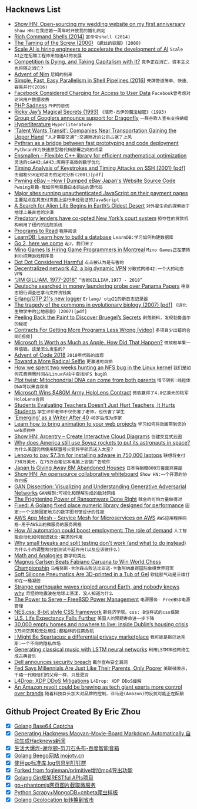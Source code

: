 ## Hacknews List


- [Show HN: Open-sourcing my wedding website on my first anniversary](https://github.com/rampatra/wedding-website)  `Show HN:在我结婚一周年时开放我的婚礼网站`
- [Rich Command Shells (2014)](http://waywardmonkeys.org/2014/10/10/rich-command-shells/)  `富命令shell (2014)`
- [The Taming of the Screw (2000)](http://www.americanhistory.si.edu/subs/anglesdangles/taming.html)  `《螺丝的驯服》(2000)`
- [Scale AI is hiring engineers to accelerate the development of AI](https://www.scaleapi.com/about#jobs)  `Scale AI正在招聘工程师来加速AI的发展`
- [Competition Is Dying, and Taking Capitalism with It?](https://www.bloomberg.com/opinion/articles/2018-11-25/the-myth-of-capitalism-exposed)  `竞争正在消亡，资本主义也将随之消亡?`
- [Advent of Nim](https://nim-lang.org/blog/2018/11/26/advent-of-nim.html)  `尼姆的到来`
- [Simple, Fast, Easy Parallelism in Shell Pipelines (2016)](http://catern.com/posts/pipes.html)  `壳牌管道简单、快速、容易并行(2016)`
- [Facebook Considered Charging for Access to User Data](https://www.wsj.com/articles/facebook-considered-charging-for-access-to-user-data-1543447785)  `Facebook曾考虑对访问用户数据收费`
- [PHP Sadness](http://phpsadness.com/)  `PHP的悲伤`
- [Ricky Jay’s Magical Secrets (1993)](https://www.newyorker.com/magazine/1993/04/05/secrets-of-the-magus)  `《瑞奇·杰伊的魔法秘密》(1993)`
- [Group of Googlers announce support for Dragonfly](https://techcrunch.com/2018/11/28/google-dragonfly-letter/)  `一群谷歌人宣布支持蜻蜓`
- [Hyperliterature](https://www.jamesyu.org/hyperliterature.html)  `Hyperliterature`
- [&#39;Talent Wants Transit&#39;: Companies Near Transportation Gaining the Upper Hand](https://www.npr.org/2018/11/29/671203167/talent-wants-transit-companies-near-transportation-gaining-the-upper-hand)  `“人才需要交通”:交通附近的公司占据了上风`
- [Pythran as a bridge between fast prototyping and code deployment](http://serge-sans-paille.github.io/pythran-stories/pythran-as-a-bridge-between-fast-prototyping-and-code-deployment.html)  `Pythran作为快速原型和代码部署之间的桥梁`
- [Ensmallen – Flexible C&#43;&#43; library for efficient mathematical optimization](http://www.ensmallen.org)  `灵活的c&#43;&#43;库用于高效的数学优化`
- [Timing Analysis of Keystrokes and Timing Attacks on SSH (2001) [pdf]](https://people.eecs.berkeley.edu/~daw/papers/ssh-use01.pdf)  `击键和SSH定时攻击的定时分析(2001)[pdf]`
- [Pwning eBay – How I Dumped eBay Japan&#39;s Website Source Code](https://slashcrypto.org/2018/11/28/eBay-source-code-leak/)  `Pwning易趣-我如何甩易趣日本网站的源代码`
- [Major sites running unauthenticated JavaScript on their payment pages](https://shkspr.mobi/blog/2018/11/major-sites-running-unauthenticated-javascript-on-their-payment-pages/)  `主要站点在其支付页面上运行未经验证的JavaScript`
- [A Search for Alien Life Begins in Earth’s Oldest Desert](https://www.theatlantic.com/science/archive/2018/11/searching-life-martian-landscape/576628/)  `对外星生命的探索始于地球上最古老的沙漠`
- [Predatory lenders have co-opted New York’s court system](https://www.bloomberg.com/graphics/2018-confessions-of-judgment-new-york-court-clerks/)  `掠夺性的贷款机构利用了纽约的法院系统`
- [Programs to Read](http://wiki.c2.com/?ProgramsToRead)  `程序阅读`
- [LearnDB: Learn how to build a database](https://learndb.net/)  `LearnDB:学习如何构建数据库`
- [Go 2, here we come](https://blog.golang.org/go2-here-we-come)  `走2，我们来了`
- [Mino Games Is Hiring Game Programmers in Montreal](https://mino-games.workable.com/j/7AC7233C2B)  `Mino Games正在蒙特利尔招聘游戏程序员`
- [Dot Dot Considered Harmful](https://fuchsia.googlesource.com/docs/&#43;/HEAD/the-book/dotdot.md)  `点点被认为是有害的`
- [Decentralized network 42: a big dynamic VPN](https://dn42.net/Home)  `分散式网络42:一个大的动态VPN`
- [“JIM GILLIAM, 1977-2018”](https://civichall.org/civicist/jim-gilliam-1977-2018/)  `“吉姆GILLIAM,1977 - 2018”`
- [Deutsche searched in money laundering probe over Panama Papers](https://www.reuters.com/article/us-deutsche-bank-moneylaundering-idUSKCN1NY0ZN)  `德意志银行调查巴拿马文件洗钱案`
- [Erlang/OTP 21&#39;s new logger](https://ferd.ca/erlang-otp-21-s-new-logger.html)  `Erlang/ otp21的新日志记录器`
- [The tragedy of the commons in evolutionary biology (2007) [pdf]](http://www.kokkonuts.org/wp-content/uploads/Rankin_ToC.pdf)  `《进化生物学中的公地悲剧》(2007)[pdf]`
- [Peeling Back the Paint to Discover Bruegel’s Secrets](https://www.nytimes.com/2018/11/23/arts/design/bruegel-kunsthistorisches-museum-technology-layers.html)  `剥落颜料，发现勃鲁盖尔的秘密`
- [Contracts For Getting More Programs Less Wrong [video]](https://www.youtube.com/watch?v=lNITrPhl2_A)  `多项目少出错的合同[视频]`
- [Microsoft Is Worth as Much as Apple. How Did That Happen?](https://www.nytimes.com/2018/11/29/technology/microsoft-apple-worth-how.html)  `微软和苹果一样值钱。这是怎么发生的?`
- [Advent of Code 2018](https://adventofcode.com/2018)  `2018年代码的出现`
- [Toward a More Radical Selfie](https://www.theparisreview.org/blog/2018/11/27/toward-a-more-radical-selfie/)  `更激进的自拍`
- [How we spent two weeks hunting an NFS bug in the Linux kernel](https://about.gitlab.com/2018/11/14/how-we-spent-two-weeks-hunting-an-nfs-bug/)  `我们是如何花费两周时间在Linux内核中查找NFS bug的`
- [Plot twist: Mitochondrial DNA can come from both parents](https://arstechnica.com/science/2018/11/plot-twist-mitochondrial-dna-can-come-from-both-parents/)  `情节转折:线粒体DNA可以来自双亲`
- [Microsoft Wins $480M Army HoloLens Contract](https://www.bloomberg.com/news/articles/2018-11-28/microsoft-wins-480-million-army-battlefield-contract)  `微软赢得了4.8亿美元的陆军HoloLens合同`
- [Students Evaluating Teachers Doesn’t Just Hurt Teachers, It Hurts Students](https://www.chronicle.com/article/Students-Evaluating-Teachers/245169)  `学生评价老师不仅伤害了老师，也伤害了学生`
- [‘Emerging’ as a Writer After 40](https://longreads.com/2018/11/28/emerging-as-a-writer-after-40/)  `40岁后成为作家`
- [Learn how to bring animation to your web projects](https://github.com/cssanimation/css-animation-101)  `学习如何将动画带到您的web项目中`
- [Show HN: Arcentry – Create Interactive Cloud Diagrams](https://arcentry.com/)  `创建交互式云图`
- [Why does America still use Soyuz rockets to put its astronauts in space?](https://www.economist.com/the-economist-explains/2018/10/16/why-does-america-still-use-soyuz-rockets-to-put-its-astronauts-in-space)  `为什么美国仍然使用联盟号火箭将宇航员送入太空?`
- [Lenovo to pay $7.3m for installing adware in 750,000 laptops](https://www.hackread.com/lenovo-to-pay-fine-for-installing-adware-in-laptops/)  `联想将支付730万美元，在75万台笔记本电脑上安装广告软件`
- [Japan Is Giving Away 8M Abandoned Houses](https://www.travelandleisure.com/travel-news/japan-free-abandoned-house)  `日本将捐赠800万套废弃房屋`
- [Show HN: An opensource collaborative whiteboard](https://wbo.openode.io)  `Show HN:一个开源的协作白板`
- [GAN Dissection: Visualizing and Understanding Generative Adversarial Networks](https://gandissect.csail.mit.edu)  `GAN解剖:可视化和理解生成的敌对网络`
- [The Frightening Power of Ransomware Done Right](http://nautil.us/issue/66/clockwork/the-100-million-bot-heist)  `赎金的可怕力量做得对`
- [Fixed: A Golang fixed place numeric library designed for performance](https://github.com/robaho/fixed)  `固定:一个戈朗固定地方的数字图书馆设计的性能`
- [AWS App Mesh – Service Mesh for Microservices on AWS](https://aws.amazon.com/blogs/compute/introducing-aws-app-mesh-service-mesh-for-microservices-on-aws/)  `AWS应用程序网格-用于AWS上的微服务的服务网格`
- [How AI automation could boost employment: The role of demand](https://bitsandatoms.co/how-ai-automation-could-boost-employment-the-role-of-demand/)  `人工智能自动化如何促进就业:需求的作用`
- [Why small tweaks and split testing don&#39;t work (and what to do instead)](https://www.cortes.design/post/saas-website-conversion-split-test)  `为什么小的调整和分割测试不起作用(以及应该做什么)`
- [Math and Analogies](https://betterexplained.com/articles/math-and-analogies/)  `数学和类比`
- [Magnus Carlsen Beats Fabiano Caruana to Win World Chess Championship](https://www.nytimes.com/2018/11/28/sports/magnus-carlsen-fabiano-caruana-world-chess-championship.html)  `马格努斯·卡尔森击败法比亚诺·卡鲁阿纳赢得国际象棋世界冠军`
- [Soft Silicone Pneumatics Are 3D-printed in a Tub of Gel](https://hackaday.com/2018/11/27/soft-silicone-pneumatics-are-3d-printed-in-a-tub-of-gel/)  `软硅胶气动是三维打印在一桶凝胶`
- [Strange earthquake waves rippled around Earth, and nobody knows why](https://www.nationalgeographic.com/science/2018/11/strange-earthquake-waves-rippled-around-world-earth-geology/)  `奇怪的地震波在地球上荡漾，没人知道为什么`
- [The Power to Serve – FreeBSD Power Management](https://vermaden.wordpress.com/2018/11/28/the-power-to-serve-freebsd-power-management/)  `电源服务- FreeBSD电源管理`
- [NES.css: 8-bit style CSS framework](https://bcrikko.github.io/NES.css/)  `新经济学院。css: 8位样式的css框架`
- [U.S. Life Expectancy Falls Further](https://www.wsj.com/articles/u-s-life-expectancy-falls-further-1543467660)  `美国人的预期寿命进一步下降`
- [30,000 empty homes and nowhere to live: inside Dublin’s housing crisis](https://www.theguardian.com/cities/2018/nov/29/empty-dublin-housing-crisis-airbnb-homelessness-landlords)  `3万间空房和无处居住:都柏林的住房危机`
- [I Might Be Spartacus: a differential privacy marketplace](https://robertheaton.com/2018/10/27/i-might-be-spartacus-a-differential-privacy-marketplace/)  `我可能是斯巴达克斯:一个不同的隐私市场`
- [Generating classical music with LSTM neural networks](https://blog.floydhub.com/generating-classical-music-with-neural-networks/)  `利用LSTM神经网络生成古典音乐`
- [Dell announces security breach](https://www.zdnet.com/article/dell-announces-security-breach/)  `戴尔宣布安全漏洞`
- [Fed Says Millennials Are Just Like Their Parents, Only Poorer](https://www.bloomberg.com/news/articles/2018-11-29/fed-says-millennials-are-just-like-their-parents-only-poorer)  `美联储表示，千禧一代和他们的父母一样，只是更穷`
- [L4Drop: XDP DDoS Mitigations](https://blog.cloudflare.com/l4drop-xdp-ebpf-based-ddos-mitigations/)  `L4Drop: XDP DDoS缓解`
- [An Amazon revolt could be brewing as tech giant exerts more control over brands](https://www.recode.net/2018/11/29/18023132/amazon-brand-policy-changes-marketplace-control-one-vendor)  `随着科技巨头加大对品牌的控制，亚马逊(Amazon)的反抗可能正在酝酿`

## Github Project Created By Eric Zhou

- [x] [Golang Base64 Captcha](https://github.com/mojocn/base64Captcha)
- [x] [Generating Hacknews Maoyan-Movie-Board Markdown Automatically 自动生成Hacknews新闻](https://github.com/dejavuzhou/md-genie)
- [x] [生活大爆炸-谢尔顿-剪刀石头布-百度智能音箱](https://github.com/mojocn/dueros-bang-game)
- [x] [Golang Beego网站 mojotv.cn](https://github.com/mojocn/www.mojotv.cn)
- [x] [使用go标准库,log信息到钉钉群](https://github.com/mojocn/dooger)
- [x] [Forked from fogleman/primitive增加mp4导出功能](https://github.com/mojocn/primitive)
- [x] [Golang Gin框架RESTful APIs项目](https://github.com/JJJJJJJerk/ezier-golang-web-api-framework)
- [x] [go+phantomjs网页图片截取微服务](https://github.com/mojocn/screen_shot)
- [x] [Python Scrapy+MongoDB+cnbeta爬虫样板](https://github.com/mojocn/scrapy_mongodb_boilerplate_cnbeta)
- [x] [Golang Geolocation Ip转换到省市](https://github.com/mojocn/ip2location)